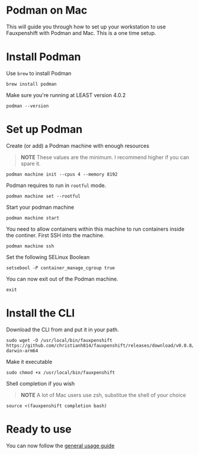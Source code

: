 # Podman on Mac

This will guide you through how to set up your workstation to use
Fauxpenshift with Podman and Mac. This is a one time setup.

# Install Podman

Use `brew` to install Podman

```shell
brew install podman
```

Make sure you're running at LEAST version 4.0.2

```shell
podman --version
```

# Set up Podman

Create (or add) a Podman machine with enough resources

> **NOTE** These values are the minimum. I recommend higher if you can spare it.

```shell
podman machine init --cpus 4 --memory 8192
```

Podman requires to run in `rootful` mode.

```shell
podman machine set --rootful
```

Start your podman machine

```shell
podman machine start
```

You need to allow containers within this machine to run containers inside the continer. First SSH into the machine.

```shell
podman machine ssh
```

Set the following SELinux Boolean

```shell
setsebool -P container_manage_cgroup true
```

You can now exit out of the Podman machine.

```shell
exit
```

# Install the CLI

Download the CLI from and put it in your path.

```shell
sudo wget -O /usr/local/bin/fauxpenshift https://github.com/christianh814/fauxpenshift/releases/download/v0.0.8/fauxpenshift-darwin-arm64
```

Make it executable 

```shell
sudo chmod +x /usr/local/bin/fauxpenshift
```

Shell completion if you wish

> **NOTE** A lot of Mac users use zsh, substitue the shell of your choice

```shell
source <(fauxpenshift completion bash)
```

# Ready to use

You can now follow the [general usage guide](generalUsage.md)
